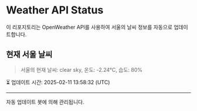 
# Weather API Status

이 리포지토리는 OpenWeather API를 사용하여 서울의 날씨 정보를 자동으로 업데이트합니다.

## 현재 서울 날씨
> 서울의 현재 날씨: clear sky, 온도: -2.24°C, 습도: 80%

⏳ 업데이트 시간: 2025-02-11 13:58:32 (UTC)

---
자동 업데이트 봇에 의해 관리됩니다.

